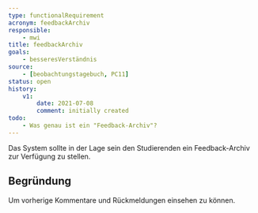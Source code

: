 ```yaml
---
type: functionalRequirement
acronym: feedbackArchiv
responsible:
    - mwi
title: feedbackArchiv
goals:
    - besseresVerständnis
source:
    - [beobachtungstagebuch, PC11]
status: open
history:
    v1:
        date: 2021-07-08
        comment: initially created
todo:
    - Was genau ist ein "Feedback-Archiv"?
---
```


Das System sollte in der Lage sein den Studierenden ein Feedback-Archiv zur Verfügung zu stellen.

## Begründung

Um vorherige Kommentare und Rückmeldungen einsehen zu können.